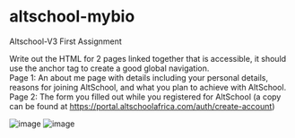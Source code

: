# altschool-mybio
Altschool-V3 First Assignment 

Write out the HTML for 2 pages linked together that is accessible, it should use the anchor tag to create a good global navigation.   
Page 1: An about me page with details including your personal details, reasons for joining AltSchool, and what you plan to achieve with AltSchool.   
Page 2: The form you filled out while you registered for AltSchool (a copy can be found at https://portal.altschoolafrica.com/auth/create-account)  


![image](https://github.com/luckychenko/altschool-mybio/assets/23339175/5396ccda-dfad-440b-93ca-fd4b6c1c2a5a)
  ![image](https://github.com/luckychenko/altschool-mybio/assets/23339175/12b8094e-ee77-4fbc-8462-74ff13f6dcd5)
